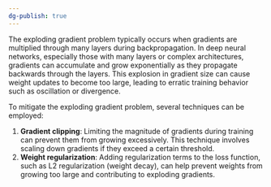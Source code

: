 ```yaml
---
dg-publish: true
---
```

The exploding gradient problem typically occurs when gradients are multiplied through many layers during backpropagation. In deep neural networks, especially those with many layers or complex architectures, gradients can accumulate and grow exponentially as they propagate backwards through the layers. This explosion in gradient size can cause weight updates to become too large, leading to erratic training behavior such as oscillation or divergence.

To mitigate the exploding gradient problem, several techniques can be employed:

1. **Gradient clipping**: Limiting the magnitude of gradients during training can prevent them from growing excessively. This technique involves scaling down gradients if they exceed a certain threshold.
2. **Weight regularization**: Adding regularization terms to the loss function, such as L2 regularization (weight decay), can help prevent weights from growing too large and contributing to exploding gradients.